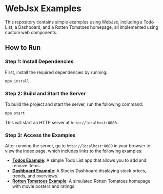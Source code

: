 # WebJsx Examples

This repository contains simple examples using WebJsx, including a Todo List, a Dashboard, and a Rotten Tomatoes homepage, all implemented using custom web components.

## How to Run

### Step 1: Install Dependencies

First, install the required dependencies by running:

```sh
npm install
```

### Step 2: Build and Start the Server

To build the project and start the server, run the following command:

```sh
npm start
```

This will start an HTTP server at `http://localhost:8080`.

### Step 3: Access the Examples

After running the server, go to `http://localhost:8080` in your browser to view the index page, which includes links to the following examples:

- **[Todos Example](http://localhost:8080/html/todos.html)**: A simple Todo List app that allows you to add and remove items.
- **[Dashboard Example](http://localhost:8080/html/dashboard.html)**: A Stocks Dashboard displaying stock prices, trends, and overviews.
- **[Rotten Tomatoes Example](http://localhost:8080/html/rotten-tomatoes.html)**: A simulated Rotten Tomatoes homepage with movie posters and ratings.
```
